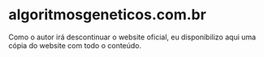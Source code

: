 # algoritmosgeneticos.com.br
Como o autor irá descontinuar o website oficial, eu disponibilizo aqui uma cópia do website com todo o conteúdo.
